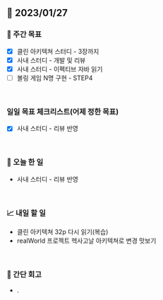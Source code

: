 ## 📅 2023/01/27


### 👏 주간 목표

- [x] 클린 아키텍쳐 스터디 - 3장까지
- [x] 사내 스터디 - 개발 및 리뷰
- [x] 사내 스터디 - 이펙티브 자바 읽기
- [ ] 볼링 게임 N명 구현 - STEP4

<br/>

### 일일 목표 체크리스트(어제 정한 목표)

- [x] 사내 스터디 - 리뷰 반영

<br/>

### 💯 오늘 한 일

- 사내 스터디 - 리뷰 반영

<br/>

### 📈 내일 할 일

- 클린 아키텍쳐 32p 다시 읽기(복습)
- realWorld 프로젝트 헥사고날 아키텍쳐로 변경 맛보기 
  
<br/>

### 🤔 간단 회고

- .
 
